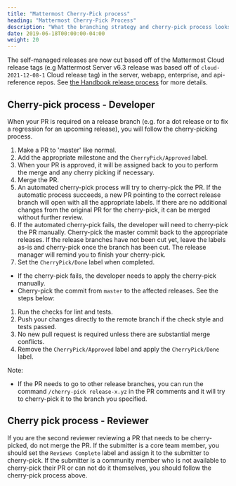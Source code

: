 ```yaml
---
title: "Mattermost Cherry-Pick process"
heading: "Mattermost Cherry-Pick Process"
description: "What the branching strategy and cherry-pick process looks like."
date: 2019-06-18T00:00:00-04:00
weight: 20
---
```


The self-managed releases are now cut based off of the Mattermost Cloud release tags (e.g Mattermost Server v6.3 release was based off of ``cloud-2021-12-08-1`` Cloud release tag) in the server, webapp, enterprise, and api-reference repos. See [the Handbook release process](https://handbook.mattermost.com/operations/research-and-development/product/release-process/release-overview#cloud-release-branch-processes) for more details.

## Cherry-pick process - Developer

When your PR is required on a release branch (e.g. for a dot release or to fix a regression for an upcoming release), you will follow the cherry-picking process.

1. Make a PR to 'master' like normal.
1. Add the appropriate milestone and the `CherryPick/Approved` label.
1. When your PR is approved, it will be assigned back to you to perform the merge and any cherry picking if necessary.
1. Merge the PR.
1. An automated cherry-pick process will try to cherry-pick the PR. If the automatic process succeeds, a new PR pointing to the correct release branch will open with all the appropriate labels. If there are no additional changes from the original PR for the cherry-pick, it can be merged without further review.
1. If the automated cherry-pick fails, the developer will need to cherry-pick the PR manually. Cherry-pick the master commit back to the appropriate releases. If the release branches have not been cut yet, leave the labels as-is and cherry-pick once the branch has been cut. The release manager will remind you to finish your cherry-pick.
1. Set the `CherryPick/Done` label when completed.

* If the cherry-pick fails, the developer needs to apply the cherry-pick manually.
* Cherry-pick the commit from `master` to the affected releases. See the steps below:
1. Run the checks for lint and tests.
1. Push your changes directly to the remote branch if the check style and tests passed.
1. No new pull request is required unless there are substantial merge conflicts.
1. Remove the `CherryPick/Approved` label and apply the `CherryPick/Done` label.

Note:
  - If the PR needs to go to other release branches, you can run the command `/cherry-pick release-x.yz` in the PR comments and it will try to cherry-pick it to the branch you specified.

## Cherry pick process - Reviewer

If you are the second reviewer reviewing a PR that needs to be cherry-picked, do not merge the PR. If the submitter is a core team member, you should set the `Reviews Complete` label and assign it to the submitter to cherry-pick. If the submitter is a community member who is not available to cherry-pick their PR or can not do it themselves, you should follow the cherry-pick process above.
